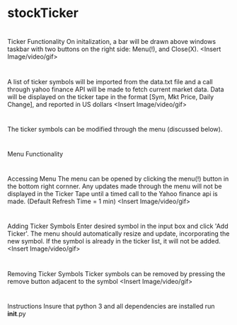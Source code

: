 # stockTicker
#
Ticker Functionality
On initalization, a bar will be drawn above windows taskbar with two buttons on the right side: Menu(!), and Close(X).
<Insert Image/video/gif>
#
A list of ticker symbols will be imported from the data.txt file and a call through yahoo finance API will be made to fetch current market data.
Data will be displayed on the ticker tape in the format [Sym, Mkt Price, Daily Change], and reported in US dollars
<Insert Image/video/gif>
#
The ticker symbols can be modified through the menu (discussed below).
#
#
Menu Functionality
#
Accessing Menu
The menu can be opened by clicking the menu(!) button in the bottom right cornner.
Any updates made through the menu will not be displayed in the Ticker Tape until
a timed call to the Yahoo finance api is made. (Default Refresh Time = 1 min)
<Insert Image/video/gif>
#
Adding Ticker Symbols
Enter desired symbol in the input box and click 'Add Ticker'.
The menu should automatically resize and update, incorporating the new symbol.
If the symbol is already in the ticker list, it will not be added.
<Insert Image/video/gif>
#
Removing Ticker Symbols
Ticker symbols can be removed by pressing the remove button adjacent to the symbol 
<Insert Image/video/gif>
#
#
Instructions
Insure that python 3 and all dependencies are installed
run __init__.py

